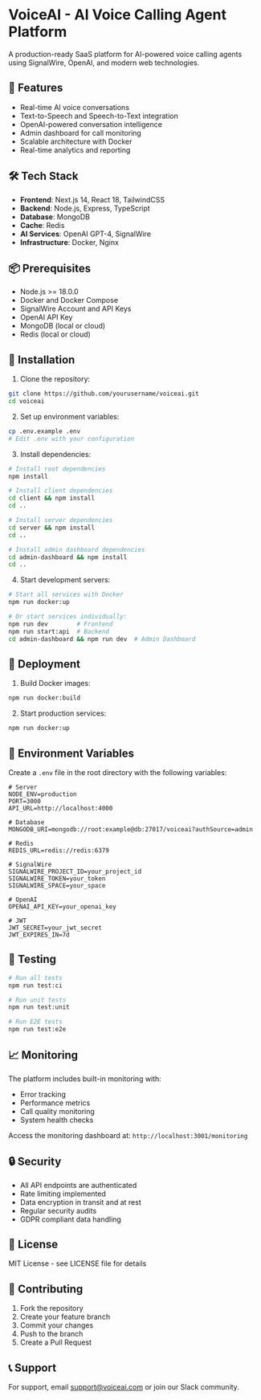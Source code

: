 # VoiceAI - AI Voice Calling Agent Platform

A production-ready SaaS platform for AI-powered voice calling agents using SignalWire, OpenAI, and modern web technologies.

## 🚀 Features

- Real-time AI voice conversations
- Text-to-Speech and Speech-to-Text integration
- OpenAI-powered conversation intelligence
- Admin dashboard for call monitoring
- Scalable architecture with Docker
- Real-time analytics and reporting

## 🛠 Tech Stack

- **Frontend**: Next.js 14, React 18, TailwindCSS
- **Backend**: Node.js, Express, TypeScript
- **Database**: MongoDB
- **Cache**: Redis
- **AI Services**: OpenAI GPT-4, SignalWire
- **Infrastructure**: Docker, Nginx

## 📦 Prerequisites

- Node.js >= 18.0.0
- Docker and Docker Compose
- SignalWire Account and API Keys
- OpenAI API Key
- MongoDB (local or cloud)
- Redis (local or cloud)

## 🔧 Installation

1. Clone the repository:
```bash
git clone https://github.com/yourusername/voiceai.git
cd voiceai
```

2. Set up environment variables:
```bash
cp .env.example .env
# Edit .env with your configuration
```

3. Install dependencies:
```bash
# Install root dependencies
npm install

# Install client dependencies
cd client && npm install
cd ..

# Install server dependencies
cd server && npm install
cd ..

# Install admin dashboard dependencies
cd admin-dashboard && npm install
cd ..
```

4. Start development servers:
```bash
# Start all services with Docker
npm run docker:up

# Or start services individually:
npm run dev        # Frontend
npm run start:api  # Backend
cd admin-dashboard && npm run dev  # Admin Dashboard
```

## 🚀 Deployment

1. Build Docker images:
```bash
npm run docker:build
```

2. Start production services:
```bash
npm run docker:up
```

## 📝 Environment Variables

Create a `.env` file in the root directory with the following variables:

```env
# Server
NODE_ENV=production
PORT=3000
API_URL=http://localhost:4000

# Database
MONGODB_URI=mongodb://root:example@db:27017/voiceai?authSource=admin

# Redis
REDIS_URL=redis://redis:6379

# SignalWire
SIGNALWIRE_PROJECT_ID=your_project_id
SIGNALWIRE_TOKEN=your_token
SIGNALWIRE_SPACE=your_space

# OpenAI
OPENAI_API_KEY=your_openai_key

# JWT
JWT_SECRET=your_jwt_secret
JWT_EXPIRES_IN=7d
```

## 🧪 Testing

```bash
# Run all tests
npm run test:ci

# Run unit tests
npm run test:unit

# Run E2E tests
npm run test:e2e
```

## 📈 Monitoring

The platform includes built-in monitoring with:
- Error tracking
- Performance metrics
- Call quality monitoring
- System health checks

Access the monitoring dashboard at: `http://localhost:3001/monitoring`

## 🔒 Security

- All API endpoints are authenticated
- Rate limiting implemented
- Data encryption in transit and at rest
- Regular security audits
- GDPR compliant data handling

## 📄 License

MIT License - see LICENSE file for details

## 🤝 Contributing

1. Fork the repository
2. Create your feature branch
3. Commit your changes
4. Push to the branch
5. Create a Pull Request

## 📞 Support

For support, email support@voiceai.com or join our Slack community.
